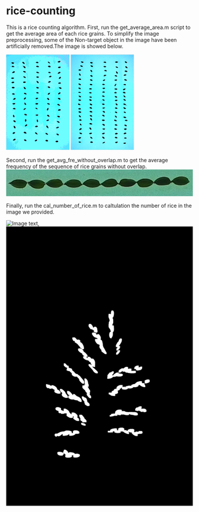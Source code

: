 # rice-counting
This is a rice counting algorithm. 
First, run the get_average_area.m script to get the average area of each rice grains. To simplify the image preprocessing, some of the Non-target object in the image have been artificially removed.The image is showed below.

![Image text](https://github.com/ChrisLinSJTU/rice-counting/raw/master/image-in-readme/img_area.png)

Second, run the get_avg_fre_without_overlap.m to get the average frequency of the sequence of rice grains without overlap.
![Image text](https://github.com/ChrisLinSJTU/rice-counting/raw/master/image-in-readme/img_get_base_freq.jpg)

Finally, run the cal_number_of_rice.m to caltulation the number of rice in the image we provided.

![Image text](https://github.com/ChrisLinSJTU/rice-counting/raw/master/image-in-readme/sample_image_original.jpg),![Image text](https://github.com/ChrisLinSJTU/rice-counting/raw/master/image-in-readme/sample_image.jpg)


